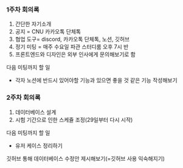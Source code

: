 ### **1주차 회의록**

1. 간단한 자기소개
2. 공지 = CNU 카카오톡 단체톡
3. 협업 도구= discord, 카카오톡 단체톡, 노션, 깃허브
4. 정기 미팅 = 매주 수요일 파관 스터디룸 오후 7시 반
5. 프론트엔드와 디자인은 외부 인사에게 문의해보기로 함



다음 미팅까지 할 일

* 각자 노션에 반드시 있어야할 기능과 있으면 좋을 것 같은 기능 작성해보기



### **2주차 회의록**

1. 데이터베이스 설계
2. 시험 기간으로 인한 스케쥴 조정(29일부터 다시 시작)



다음 미팅까지 할 일

* 유저 케이스 정리하기

깃허브 통해 데이터베이스 수정안 제시해보기(=깃허브 사용 익숙해지기)

